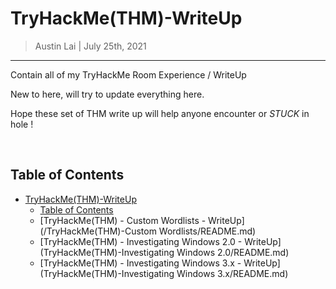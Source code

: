 # TryHackMe(THM)-WriteUp

> Austin Lai | July 25th, 2021

---

<!-- Description -->

Contain all of my TryHackMe Room Experience / WriteUp

New to here, will try to update everything here.

Hope these set of THM write up will help anyone encounter or _STUCK_ in hole !

<!-- /Description -->

<br />

## Table of Contents

<!-- TOC -->

- [TryHackMe(THM)-WriteUp](#tryhackmethm-writeup)
    - [Table of Contents](#table-of-contents)
    - [TryHackMe(THM) - Custom Wordlists - WriteUp](/TryHackMe(THM)-Custom Wordlists/README.md)
    - [TryHackMe(THM) - Investigating Windows 2.0 - WriteUp](TryHackMe(THM)-Investigating Windows 2.0/README.md)
    - [TryHackMe(THM) - Investigating Windows 3.x - WriteUp](TryHackMe(THM)-Investigating Windows 3.x/README.md)

<!-- /TOC -->




